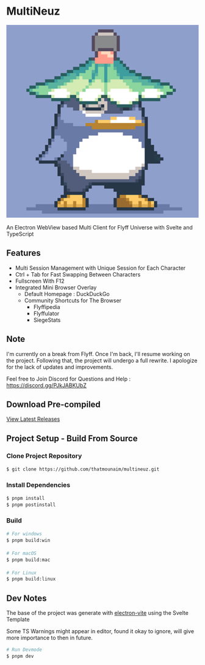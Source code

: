 # MultiNeuz

![alt text](resources/icon.png "MultiNeuz")

An Electron WebView based Multi Client for Flyff Universe with Svelte and TypeScript
## Features
- Multi Session Management with Unique Session for Each Character
- Ctrl + Tab for Fast Swapping Between Characters
- Fullscreen With F12
- Integrated Mini Browser Overlay
    - Default Homepage : DuckDuckGo
    - Community Shortcuts for The Browser
        - Flyffipedia
        - Flyffulator
        - SiegeStats
     
## Note
I'm currently on a break from Flyff. Once I'm back, I'll resume working on the project. Following that, the project will undergo a full rewrite. I apologize for the lack of updates and improvements.

Feel free to Join Discord for Questions and Help : https://discord.gg/PJkJABKUbZ
## Download Pre-compiled

[View Latest Releases](https://github.com/thatmounaim/multineuz/releases)
## Project Setup - Build From Source

### Clone Project Repository
```bash
$ git clone https://github.com/thatmounaim/multineuz.git
```

### Install Dependencies

```bash
$ pnpm install
$ pnpm postinstall
```

### Build

```bash
# For windows
$ pnpm build:win

# For macOS
$ pnpm build:mac

# For Linux
$ pnpm build:linux
```

## Dev Notes 

The base of the project was generate with [electron-vite](https://electron-vite.org/) using the Svelte Template

Some TS Warnings might appear in editor, found it okay to ignore, will give more importance to then in future.

```bash
# Run Devmode
$ pnpm dev
```

